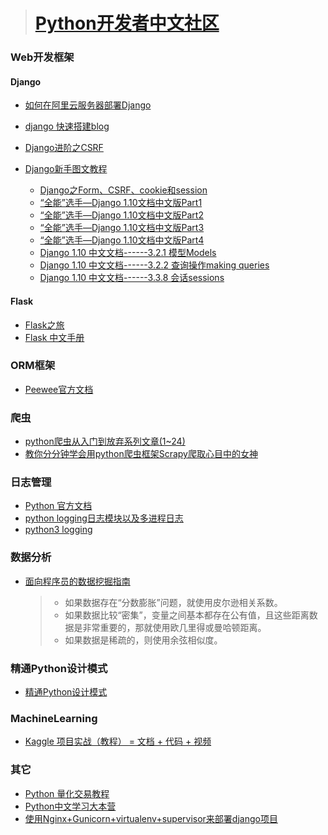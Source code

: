 ># [Python开发者中文社区](http://www.pythontab.com/)

### Web开发框架

#### Django
- [如何在阿里云服务器部署Django](https://www.cnblogs.com/huafeng/archive/2013/11/30/3451219.html)
- [django 快速搭建blog](http://www.cnblogs.com/fnng/p/3737964.html)
- [Django进阶之CSRF](http://www.cnblogs.com/zhaof/p/6281482.html)
- [Django新手图文教程](http://www.cnblogs.com/feixuelove1009/p/5823135.html)

    - [Django之Form、CSRF、cookie和session](http://www.cnblogs.com/feixuelove1009/p/5867288.html)
    - [“全能”选手—Django 1.10文档中文版Part1](http://www.cnblogs.com/feixuelove1009/p/5910384.html)
    - [“全能”选手—Django 1.10文档中文版Part2](http://www.cnblogs.com/feixuelove1009/p/5922347.html)
    - [“全能”选手—Django 1.10文档中文版Part3](http://www.cnblogs.com/feixuelove1009/p/5931445.html)
    - [“全能”选手—Django 1.10文档中文版Part4](http://www.cnblogs.com/feixuelove1009/p/5974597.html)
    - [Django 1.10 中文文档------3.2.1 模型Models](http://www.cnblogs.com/feixuelove1009/p/5974547.html)
    - [Django 1.10 中文文档------3.2.2 查询操作making queries](http://www.cnblogs.com/feixuelove1009/p/6029698.html)
    - [Django 1.10 中文文档------3.3.8 会话sessions](http://www.cnblogs.com/feixuelove1009/p/5974521.html)
    
#### Flask
- [Flask之旅](http://spacewander.github.io/explore-flask-zh/index.html)
- [Flask 中文手册](http://docs.pythontab.com/flask/flask0.10)


### ORM框架
- [Peewee官方文档](http://docs.peewee-orm.com/en/latest/peewee/quickstart.html)

### 爬虫
- [python爬虫从入门到放弃系列文章(1~24)](http://www.cnblogs.com/zhaof/category/1007686.html)
- [教你分分钟学会用python爬虫框架Scrapy爬取心目中的女神](https://www.cnblogs.com/wanghzh/p/5824181.html)

### 日志管理
- [Python 官方文档](https://docs.python.org/2/library/logging.html)
- [python logging日志模块以及多进程日志](http://www.jianshu.com/p/d615bf01e37b)
- [python3 logging](https://www.cnblogs.com/Andy963/p/7067460.html)

### 数据分析
- [面向程序员的数据挖掘指南](https://www.gitbook.com/book/yourtion/dataminingguide/details)

    >- 如果数据存在“分数膨胀”问题，就使用皮尔逊相关系数。
    >- 如果数据比较“密集”，变量之间基本都存在公有值，且这些距离数据是非常重要的，那就使用欧几里得或曼哈顿距离。
    >- 如果数据是稀疏的，则使用余弦相似度。

### 精通Python设计模式
- [精通Python设计模式](https://github.com/cundi/Mastering.Python.Design.Patterns)

### MachineLearning
- [Kaggle 项目实战（教程） = 文档 + 代码 + 视频](https://github.com/apachecn/kaggle)

### 其它
- [Python 量化交易教程](https://wizardforcel.gitbooks.io/python-quant-uqer/content/)
- [Python中文学习大本营](http://www.pythondoc.com/)
- [使用Nginx+Gunicorn+virtualenv+supervisor来部署django项目](https://www.lylinux.org/%E4%BD%BF%E7%94%A8nginxgunicornvirtualenvsupervisor%E6%9D%A5%E9%83%A8%E7%BD%B2django%E9%A1%B9%E7%9B%AE.html)
